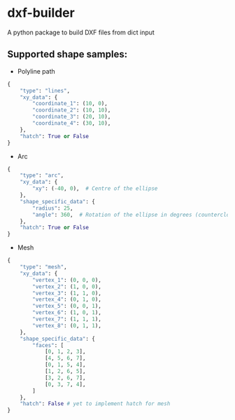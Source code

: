 # dxf-builder

A python package to build DXF files from dict input

[comment]: <> (## Setup)

[comment]: <> (```)

[comment]: <> (pip install dxfbuilder # yet to publish)

[comment]: <> (```)

## Supported shape samples:

 - Polyline path

```python
{
    "type": "lines",
    "xy_data": {
        "coordinate_1": (10, 0),
        "coordinate_2": (10, 10),
        "coordinate_3": (20, 10),
        "coordinate_4": (30, 10),
    },
    "hatch": True or False
}
```

-  Arc

```python
{
    "type": "arc",
    "xy_data": {
        "xy": (-40, 0),  # Centre of the ellipse
    },
    "shape_specific_data": {
        "radius": 25,
        "angle": 360,  # Rotation of the ellipse in degrees (counterclockwise).
    },
    "hatch": True or False
}
```

- Mesh

```python
{
    "type": "mesh",
    "xy_data": {
        "vertex_1": (0, 0, 0),
        "vertex_2": (1, 0, 0),
        "vertex_3": (1, 1, 0),
        "vertex_4": (0, 1, 0),
        "vertex_5": (0, 0, 1),
        "vertex_6": (1, 0, 1),
        "vertex_7": (1, 1, 1),
        "vertex_8": (0, 1, 1),
    },
    "shape_specific_data": {
        "faces": [
            [0, 1, 2, 3],
            [4, 5, 6, 7],
            [0, 1, 5, 4],
            [1, 2, 6, 5],
            [3, 2, 6, 7],
            [0, 3, 7, 4],
        ]
    },
    "hatch": False # yet to implement hatch for mesh
}
```